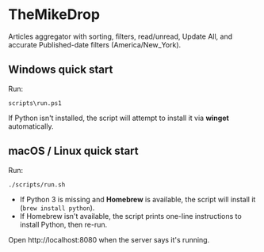 # TheMikeDrop
Articles aggregator with sorting, filters, read/unread, Update All, and accurate Published-date filters (America/New_York).

## Windows quick start
Run:
```
scripts\run.ps1
```
If Python isn't installed, the script will attempt to install it via **winget** automatically.

## macOS / Linux quick start
Run:
```
./scripts/run.sh
```
- If Python 3 is missing and **Homebrew** is available, the script will install it (`brew install python`).
- If Homebrew isn't available, the script prints one-line instructions to install Python, then re-run.

Open http://localhost:8080 when the server says it's running.
